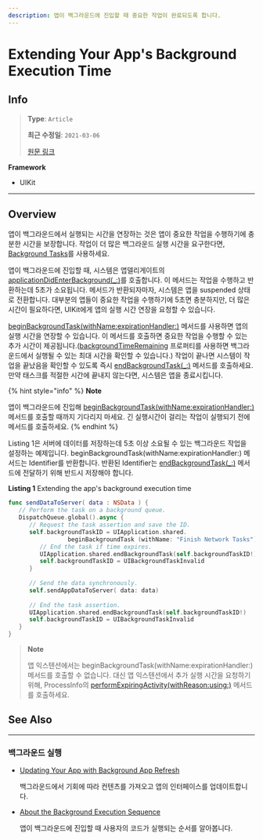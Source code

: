 ```yaml
---
description: 앱이 백그라운드에 진입할 때 중요한 작업이 완료되도록 합니다.
---
```


# Extending Your App's Background Execution Time

## Info
> **Type**: `Article`
>
> **최근 수정일**: `2021-03-06`
>
> [원문 링크](https://developer.apple.com/documentation/uikit/app_and_environment/scenes/preparing_your_ui_to_run_in_the_background/extending_your_app_s_background_execution_time)

**Framework**

- UIKit

---

## Overview

앱이 백그라운드에서 실행되는 시간을 연장하는 것은 앱이 중요한 작업을 수행하기에 충분한 시간을 보장합니다. 작업이 더 많은 백그라운드 실행 시간을 요구한다면, [Background Tasks](https://developer.apple.com/documentation/backgroundtasks)를 사용하세요.

앱이 백그라운드에 진입할 때, 시스템은 앱델리게이트의 [applicationDidEnterBackground(_:)](https://developer.apple.com/documentation/uikit/uiapplicationdelegate/1622997-applicationdidenterbackground)를 호출합니다. 이 메서드는 작업을 수행하고 반환하는데 5초가 소요됩니다. 메서드가 반환되자마자, 시스템은 앱을 suspended 상태로 전환합니다. 대부분의 앱들이 중요한 작업을 수행하기에 5초면 충분하지만, 더 많은 시간이 필요하다면, UIKit에게 앱의 실행 시간 연장을 요청할 수 있습니다.

[beginBackgroundTask(withName:expirationHandler:)](https://developer.apple.com/documentation/uikit/uiapplication/1623051-beginbackgroundtask) 메서드를 사용하면 앱의 실행 시간을 연장할 수 있습니다. 이 메서드를 호출하면 중요한 작업을 수행할 수 있는 추가 시간이 제공됩니다.([backgroundTimeRemaining](https://developer.apple.com/documentation/uikit/uiapplication/1623029-backgroundtimeremaining) 프로퍼티를 사용하면 백그라운드에서 실행될 수 있는 최대 시간을 확인할 수 있습니다.) 작업이 끝나면 시스템이 작업을 끝났음을 확인할 수 있도록 즉시 [endBackgroundTask(_:)](https://developer.apple.com/documentation/uikit/uiapplication/1622970-endbackgroundtask) 메서드를 호출하세요. 만약 태스크를 적절한 시간에 끝내지 않는다면, 시스템은 앱을 종료시킵니다.

{% hint style="info" %}
**Note**

앱이 백그라운드에 진입해 [beginBackgroundTask(withName:expirationHandler:)](https://developer.apple.com/documentation/uikit/uiapplication/1623051-beginbackgroundtask) 메서드를 호출할 때까지 기다리지 마세요. 긴 실행시간이 걸리는 작업이 실행되기 전에 메서드를 호출하세요.
{% endhint %}

Listing 1은 서버에 데이터를 저장하는데 5초 이상 소요될 수 있는 백그라운드 작업을 설정하는 예제입니다. beginBackgroundTask(withName:expirationHandler:) 메서드는 Identifier를 반환합니다. 반환된 Identifier는 [endBackgroundTask(_:)](https://developer.apple.com/documentation/uikit/uiapplication/1622970-endbackgroundtask) 메서드에 전달하기 위해 반드시 저장해야 합니다.

**Listing 1** Extending the app's background execution time

```swift
func sendDataToServer( data : NSData ) {
   // Perform the task on a background queue.
   DispatchQueue.global().async {
      // Request the task assertion and save the ID.
      self.backgroundTaskID = UIApplication.shared.
                 beginBackgroundTask (withName: "Finish Network Tasks") {
         // End the task if time expires.
         UIApplication.shared.endBackgroundTask(self.backgroundTaskID!)
         self.backgroundTaskID = UIBackgroundTaskInvalid
      }
            
      // Send the data synchronously.
      self.sendAppDataToServer( data: data)
            
      // End the task assertion.
      UIApplication.shared.endBackgroundTask(self.backgroundTaskID!)
      self.backgroundTaskID = UIBackgroundTaskInvalid
   }
}
```

> **Note**
>
> 앱 익스텐션에서는 beginBackgroundTask(withName:expirationHandler:) 메서드를 호출할 수 없습니다. 대신 앱 익스텐션에서 추가 실행 시간을 요청하기 위해, ProcessInfo의 [performExpiringActivity(withReason:using:)](https://developer.apple.com/documentation/foundation/processinfo/1617030-performexpiringactivity) 메서드를 호출하세요.

## See Also

---

### 백그라운드 실행

- [Updating Your App with Background App Refresh](https://developer.apple.com/documentation/uikit/app_and_environment/scenes/preparing_your_ui_to_run_in_the_background/updating_your_app_with_background_app_refresh)

  백그라운드에서 기회에 따라 컨텐츠를 가져오고 앱의 인터페이스를 업데이트합니다.

- [About the Background Execution Sequence](https://developer.apple.com/documentation/uikit/app_and_environment/scenes/preparing_your_ui_to_run_in_the_background/about_the_background_execution_sequence)

  앱이 백그라운드에 진입할 때 사용자의 코드가 실행되는 순서를 알아봅니다.
